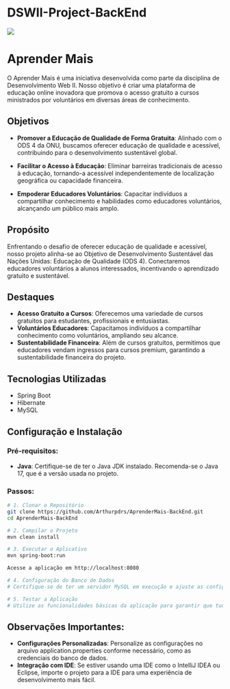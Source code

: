 # DSWII-Project-BackEnd

<img src="http://img.shields.io/static/v1?label=STATUS&message=%20EM-ANDAMENTO&color=GREEN&style=for-the-badge"/>

# Aprender Mais

O Aprender Mais é uma iniciativa desenvolvida como parte da disciplina de Desenvolvimento Web II. Nosso objetivo é criar uma plataforma de educação online inovadora que promova o acesso gratuito a cursos ministrados por voluntários em diversas áreas de conhecimento.

## Objetivos

- **Promover a Educação de Qualidade de Forma Gratuita**: Alinhado com o ODS 4 da ONU, buscamos oferecer educação de qualidade e acessível, contribuindo para o desenvolvimento sustentável global.

- **Facilitar o Acesso à Educação**: Eliminar barreiras tradicionais de acesso à educação, tornando-a acessível independentemente de localização geográfica ou capacidade financeira.

- **Empoderar Educadores Voluntários**: Capacitar indivíduos a compartilhar conhecimento e habilidades como educadores voluntários, alcançando um público mais amplo.

## Propósito

Enfrentando o desafio de oferecer educação de qualidade e acessível, nosso projeto alinha-se ao Objetivo de Desenvolvimento Sustentável das Nações Unidas: Educação de Qualidade (ODS 4). Conectaremos educadores voluntários a alunos interessados, incentivando o aprendizado gratuito e sustentável.

## Destaques

- **Acesso Gratuito a Cursos**: Oferecemos uma variedade de cursos gratuitos para estudantes, profissionais e entusiastas.
- **Voluntários Educadores**: Capacitamos indivíduos a compartilhar conhecimento como voluntários, ampliando seu alcance.
- **Sustentabilidade Financeira**: Além de cursos gratuitos, permitimos que educadores vendam ingressos para cursos premium, garantindo a sustentabilidade financeira do projeto.

## Tecnologias Utilizadas
- Spring Boot
- Hibernate
- MySQL

## Configuração e Instalação
### Pré-requisitos:
- **Java**: Certifique-se de ter o Java JDK instalado. Recomenda-se o Java 17, que é a versão usada no projeto.

### Passos:

```bash
# 1. Clonar o Repositório
git clone https://github.com/Arthurpdrs/AprenderMais-BackEnd.git
cd AprenderMais-BackEnd

# 2. Compilar o Projeto
mvn clean install

# 3. Executar o Aplicativo
mvn spring-boot:run

Acesse a aplicação em http://localhost:8080

# 4. Configuração do Banco de Dados
# Certifique-se de ter um servidor MySQL em execução e ajuste as configurações do banco de dados no arquivo application.properties.

# 5. Testar a Aplicação
# Utilize as funcionalidades básicas da aplicação para garantir que tudo está funcionando conforme esperado.

```

## Observações Importantes:

- **Configurações Personalizadas**: Personalize as configurações no arquivo application.properties conforme necessário, como as credenciais do banco de dados.
- **Integração com IDE**: Se estiver usando uma IDE como o IntelliJ IDEA ou Eclipse, importe o projeto para a IDE para uma experiência de desenvolvimento mais fácil.

